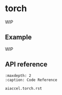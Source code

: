 # torch

WIP

## Example

WIP

## API reference

```{toctree}
:maxdepth: 2
:caption: Code Reference

aiaccel.torch.rst
```
